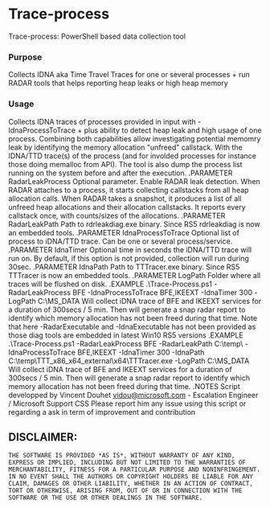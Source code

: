 # Trace-process
Trace-process: PowerShell based data collection tool


### Purpose
Collects IDNA aka Time Travel Traces for one or several processes + run RADAR tools that helps reporting heap leaks or high heap memory

### Usage
Collects IDNA traces of processes provided in input with -IdnaProcessToTrace + plus ability to detect heap leak and high usage of one process.
Combining both capabilities allow investigating potential memomry leak by identifying the memory allocation "unfreed" callstack. With the IDNA/TTD trace(s) of the process (and for involded processes for instance those doing memalloc from API). The tool is also dump the process list running on the system before and after the execution.
.PARAMETER RadarLeakProcess
    Optional parameter. Enable RADAR leak detection. 
    When RADAR attaches to a process, it starts collecting callstacks from all heap allocation calls. 
    When RADAR takes a snapshot, it produces a list of all unfreed heap allocations and their allocation callstacks. It reports every callstack once, with counts/sizes of the allocations.
.PARAMETER RadarLeakPath
    Path to rdrleakdiag.exe binary. Since RS5 rdrleakdiag is now an embedded tools.
.PARAMETER IdnaProcessToTrace
    Optional list of process to iDNA/TTD trace. Can be one or several process/service.
.PARAMETER IdnaTimer
    Optional time in seconds the iDNA/TTD trace will run on. By default, if this option is not provided, collection will run during 30sec.
.PARAMETER IdnaPath
    Path to TTTracer.exe binary. Since RS5 TTTracer is now an embedded tools.
.PARAMETER LogPath
    Folder where all traces will be flushed on disk.
.EXAMPLE
    .\Trace-Process.ps1 -RadarLeakProcess BFE -IdnaProcessToTrace BFE,IKEEXT -IdnaTimer 300 -LogPath C:\MS_DATA 
    Will collect iDNA trace of BFE and IKEEXT services for a duration of 300secs / 5 min. Then will generate a snap radar report to identify which memory allocation has not been freed during that time.
    Note that here -RadarExecutable and -IdnaExecutable has not been provided as those diag tools are embedded in latest Win10 RS5 versions 
.EXAMPLE
    .\Trace-Process.ps1 -RadarLeakProcess BFE -RadarLeakPath C:\temp\ -IdnaProcessToTrace BFE,IKEEXT -IdnaTimer 300 -IdnaPath C:\temp\TTT_x86_x64_external\x64\TTTracer.exe -LogPath C:\MS_DATA 
    Will collect iDNA trace of BFE and IKEEXT services for a duration of 300secs / 5 min. Then will generate a snap radar report to identify which memory allocation has not been freed during that time.
.NOTES
    Script developped by Vincent Douhet <vidou@microsoft.com> - Escalation Engineer / Microsoft Support CSS
        Please report him any issue using this script or regarding a ask in term of improvement and contribution


## DISCLAIMER:
    THE SOFTWARE IS PROVIDED *AS IS*, WITHOUT WARRANTY OF ANY KIND, EXPRESS OR IMPLIED, INCLUDING BUT NOT LIMITED TO THE WARRANTIES OF MERCHANTABILITY, FITNESS FOR A PARTICULAR PURPOSE AND NONINFRINGEMENT. 
    IN NO EVENT SHALL THE AUTHORS OR COPYRIGHT HOLDERS BE LIABLE FOR ANY CLAIM, DAMAGES OR OTHER LIABILITY, WHETHER IN AN ACTION OF CONTRACT, TORT OR OTHERWISE, ARISING FROM, OUT OF OR IN CONNECTION WITH THE SOFTWARE OR THE USE OR OTHER DEALINGS IN THE SOFTWARE.
